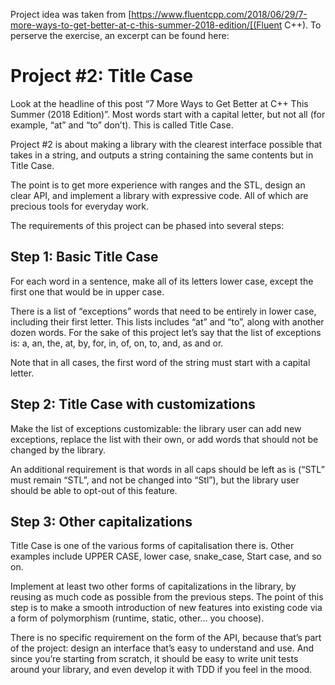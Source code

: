 Project idea was taken from [https://www.fluentcpp.com/2018/06/29/7-more-ways-to-get-better-at-c-this-summer-2018-edition/[(Fluent C++).
To perserve the exercise, an excerpt can be found here:

# Project #2: Title Case

Look at the headline of this post “7 More Ways to Get Better at C++ This Summer (2018 Edition)”.
Most words start with a capital letter, but not all (for example, “at” and “to” don’t).
This is called Title Case.

Project #2 is about making a library with the clearest interface possible that takes in a string, and outputs a string containing the same contents but in Title Case.

The point is to get more experience with ranges and the STL, design an clear API, and implement a library with expressive code. All of which are precious tools for everyday work.

The requirements of this project can be phased into several steps:

## Step 1: Basic Title Case

For each word in a sentence, make all of its letters lower case, except the first one that would be in upper case.

There is a list of “exceptions” words that need to be entirely in lower case, including their first letter.
This lists includes “at” and “to”, along with another dozen words.
For the sake of this project let’s say that the list of exceptions is: a, an, the, at, by, for, in, of, on, to, and, as and or.

Note that in all cases, the first word of the string must start with a capital letter.

## Step 2: Title Case with customizations

Make the list of exceptions customizable: the library user can add new exceptions, replace the list with their own, or add words that should not be changed by the library.

An additional requirement is that words in all caps should be left as is (“STL” must remain “STL”, and not be changed into “Stl”), but the library user should be able to opt-out of this feature.

## Step 3: Other capitalizations

Title Case is one of the various forms of capitalisation there is.
Other examples include UPPER CASE, lower case, snake_case, Start case, and so on.

Implement at least two other forms of capitalizations in the library, by reusing as much code as possible from the previous steps.
The point of this step is to make a smooth introduction of new features into existing code via a form of polymorphism (runtime, static, other… you choose).

There is no specific requirement on the form of the API, because that’s part of the project:
design an interface that’s easy to understand and use.
And since you’re starting from scratch, it should be easy to write unit tests around your library, and even develop it with TDD if you feel in the mood.
